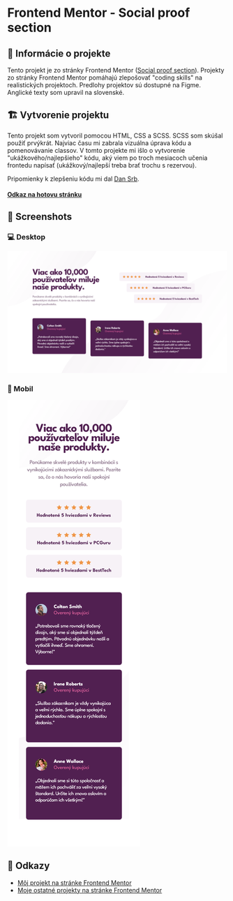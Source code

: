 # Frontend Mentor - Social proof section

## 📝 Informácie o projekte

Tento projekt je zo stránky Frontend Mentor ([Social proof section](https://www.frontendmentor.io/challenges/social-proof-section-6e0qTv_bA)). Projekty zo stránky Frontend Mentor pomáhajú zlepošovať "coding skills" na realistických projektoch. Predlohy projektov sú dostupné na Figme. Anglické texty som upravil na slovenské.

## 🏗️ Vytvorenie projektu

Tento projekt som vytvoril pomocou HTML, CSS a SCSS. SCSS som skúšal použiť prvýkrát. Najviac času mi zabrala vizuálna úprava kódu a pomenovávanie classov. V tomto projekte mi išlo o vytvorenie "ukážkového/najlepšieho" kódu, aký viem po troch mesiacoch učenia frontedu napísať (ukážkový/najlepší treba brať trochu s rezervou).

Pripomienky k zlepšeniu kódu mi dal [Dan Srb](https://www.linkedin.com/in/danielsrb/).

#### [Odkaz na hotovu stránku](https://tomasdunik.github.io/frontend-mentor__social-proof-section/)

## 📸 Screenshots

### 💻 Desktop

![](./images/screenshot-desktop.png)

### 📱 Mobil

![](./images/screenshot-mobile.png)

## 🔗 Odkazy

- [Môj projekt na stránke Frontend Mentor](https://www.frontendmentor.io/solutions/my-version-social-proof-section-Hj08oYlN0T)
- [Moje ostatné projekty na stránke Frontend Mentor](https://www.frontendmentor.io/profile/WeekendsProgrammer)
